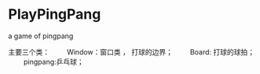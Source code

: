 # PlayPingPang
a game of pingpang

主要三个类：
          Window：窗口类 ， 打球的边界；
          Board: 打球的球拍；
          pingpang:乒乓球；
